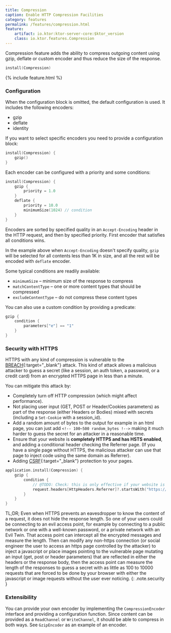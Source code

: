 ```yaml
---
title: Compression
caption: Enable HTTP Compression Facilities
category: features
permalink: /features/compression.html
feature:
    artifact: io.ktor:ktor-server-core:$ktor_version
    class: io.ktor.features.Compression
---
```


Compression feature adds the ability to compress outgoing content using gzip, deflate or custom encoder and thus reduce the
size of the response.

```kotlin
install(Compression)
```

{% include feature.html %}

### Configuration

When the configuration block is omitted, the default configuration is used. It includes
 the following encoders:
 
 * gzip
 * deflate
 * identity
 
If you want to select specific encoders you need to provide a configuration block:

```kotlin
install(Compression) {
    gzip()
}
```

Each encoder can be configured with a priority and some conditions: 

```kotlin
install(Compression) {
    gzip {
        priority = 1.0
    }
    deflate {
        priority = 10.0 
        minimumSize(1024) // condition
    }
}
```

Encoders are sorted by specified quality in an `Accept-Encoding` header in the HTTP request, and
then by specified priority. First encoder that satisfies all conditions wins.

In the example above when `Accept-Encoding` doesn't specify quality, `gzip` will be selected for all contents 
less than 1K in size, and all the rest will be encoded with `deflate` encoder. 

Some typical conditions are readily available:

* `minimumSize` – minimum size of the response to compress
* `matchContentType` – one or more content types that should be compressed
* `excludeContentType` – do not compress these content types

You can also use a custom condition by providing a predicate:

```kotlin
gzip {
    condition {
        parameters["e"] == "1"
    }
}
```

### Security with HTTPS

HTTPS with any kind of compression is vulnerable to the [BREACH](https://en.wikipedia.org/wiki/BREACH){:target="_blank"} attack.
This kind of attack allows a malicious attacker to guess a secret (like a session, an auth token, a password,
or a credit card) from an encrypted HTTPS page in less than a minute.

You can mitigate this attack by:

* Completely turn off HTTP compression (which might affect performance).
* Not placing user input (GET, POST or Header/Cookies parameters) as part of the response (either Headers or Bodies) mixed with secrets (including a `Set-Cookie` with a session_id).
* Add a random amount of bytes to the output for example in an html page, you can just add `<!-- 100~500 random_bytes !-->` making it much harder to guess the secret for an attacker in a reasonable time.
* Ensure that your website is **completely HTTPS and has HSTS enabled**, and adding a conditional header checking the Referrer page. (If you have a single page without HTTPS, the malicious attacker can use that page to inject code using the same domain as Referrer).
* Adding [CSRF](https://en.wikipedia.org/wiki/Cross-site_request_forgery){:target="_blank"} protection to your pages.

```kotlin
application.install(Compression) {
    gzip {
        condition {
            // @TODO: Check: this is only effective if your website is completely HTTPS and has HSTS enabled. 
            request.headers[HttpHeaders.Referrer]?.startsWith("https://my.domain/") == true
        }
    }
}
```

TL;DR; Even when HTTPS prevents an eavesdropper to know the content of a request, it does not hide the response length.
So one of your users could be connecting to an evil access point, for example by connecting to a public network
or one with a well-known password, or a private network with an Evil Twin. That access point can intercept all the
encrypted messages and measure the length. Then can modify any non-https connection (or social engineer the user to
access an https page controlled by the attacker) to inject a javascript or place images pointing to the vulnerable
page mutating an input (get, post or header parameters) that are reflected in either the headers or the response body,
then the access point can measure the length of the responses to guess a secret with as little as 100 to 10000 requests
that are forced to be done by your browser with either the javascript or image requests without the user ever noticing.
{: .note.security }


### Extensibility

You can provide your own encoder by implementing the `CompressionEncoder` interface and providing a configuration function. 
Since content can be provided as a `ReadChannel` or `WriteChannel`, it should be able to compress in both ways. 
See `GzipEncoder` as an example of an encoder. 
